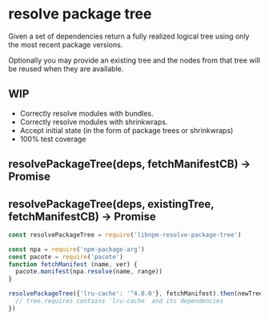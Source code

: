 # resolve package tree

Given a set of dependencies return a fully realized logical tree using only
the most recent package versions.

Optionally you may provide an existing tree and the nodes from that tree
will be reused when they are available.

## WIP

* Correctly resolve modules with bundles.
* Correctly resolve modules with shrinkwraps.
* Accept initial state (in the form of package trees or shrinkwraps)
* 100% test coverage

## resolvePackageTree(deps, fetchManifestCB) → Promise
## resolvePackageTree(deps, existingTree, fetchManifestCB) → Promise

```javascript
const resolvePackageTree = require('libnpm-resolve-package-tree')

const npa = require('npm-package-arg')
const pacote = require('pacote')
function fetchManifest (name, ver) {
  pacote.manifest(npa.resolve(name, range))
}

resolvePackageTree({'lru-cache': '^4.0.0'}, fetchManifest).then(newTree => {
  // tree.requires contains `lru-cache` and its dependencies
})
```
